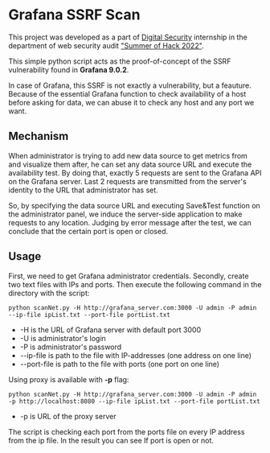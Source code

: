# Grafana SSRF Scan
This project was developed as a part of [Digital Security](https://github.com/DSecurity) internship in the department of web security audit ["Summer of Hack 2022"](https://dsec.ru/about/vacancies/#internship).

This simple python script acts as the proof-of-concept of the SSRF vulnerability found in **Grafana 9.0.2**. 

In case of Grafana, this SSRF is not exactly a vulnerability, but a feauture.  Because of the essential Grafana function to check availability of a host before asking for data, we can abuse it to check any host and any port we want.
## Mechanism
When administrator is trying to add new data source to get metrics from and visualize them after, he can set any data source URL and execute the availability test. By doing that, exactly 5 requests are sent to the Grafana API on the Grafana server.  Last 2 requests are transmitted from the server's identity to the URL that administrator has set. 

So, by specifying the data source URL and executing Save&Test function on the administrator panel, we induce the server-side application to make requests to any location. Judging by error message after the test, we can conclude that the certain port is open or closed.
## Usage
First, we need to get Grafana administrator credentials. Secondly, create two text files with IPs and ports. Then execute the following command in the directory with the script:
```
python scanNet.py -H http://grafana_server.com:3000 -U admin -P admin --ip-file ipList.txt --port-file portList.txt
```
- -H is the URL of Grafana server with default port 3000
- -U is administrator's login
- -P is administrator's password
- --ip-file is path to the file with IP-addresses (one address on one line)
- --port-file is path to the file with ports (one port on one line)

Using proxy is available with **-p** flag:
```
python scanNet.py -H http://grafana_server.com:3000 -U admin -P admin -p http://localhost:8080 --ip-file ipList.txt --port-file portList.txt
```
- -p is URL of the proxy server

The script is checking each port from the ports file on every IP address from the ip file.
In the result you can see If port is open or not.
